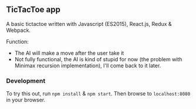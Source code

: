 ## TicTacToe app

A basic tictactoe written with Javascript (ES2015), React.js, Redux & Webpack.

Function:

* The AI will make a move after the user take it
* Not fully functional, the AI is kind of stupid for now (the problem with Minimax recursion implementation), I'll come back to it later.

### Development

To try this out, run `npm install` & `npm start`.  Then browse to `localhost:8080` in your browser.
